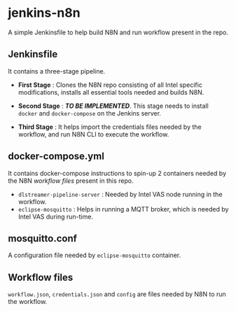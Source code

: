 # jenkins-n8n
A simple Jenkinsfile to help build N8N and run workflow present in the repo.

## Jenkinsfile
It contains a three-stage pipeline.
  - **First Stage** :  Clones the N8N repo consisting of all Intel specific modifications, installs all essential tools needed and builds N8N.
  - **Second Stage** : ***TO BE IMPLEMENTED***. 
    This stage needs to install `docker` and `docker-compose` on the Jenkins server.
    
  - **Third Stage** : It helps import the credentials files needed by the workflow, and run N8N CLI to execute the workflow.

## docker-compose.yml
It contains docker-compose instructions to spin-up 2 containers needed by the N8N *workflow files* present in this repo.
- `dlstreamer-pipeline-server` : Needed by Intel VAS node running in the workflow. 
- `eclipse-mosquitto` : Helps in running a MQTT broker, which is needed by Intel VAS during run-time.

## mosquitto.conf
A configuration file needed by `eclipse-mosquitto` container.

## Workflow files
`workflow.json`, `credentials.json` and `config` are files needed by N8N to run the workflow.
